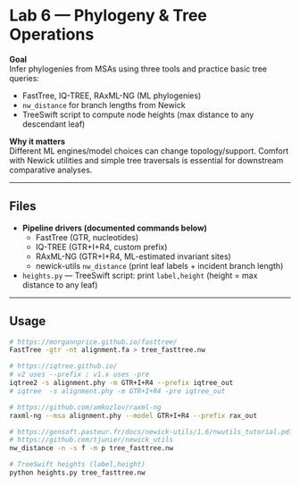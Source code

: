 # Lab 6 — Phylogeny & Tree Operations

**Goal**  
Infer phylogenies from MSAs using three tools and practice basic tree queries:
- FastTree, IQ-TREE, RAxML-NG (ML phylogenies)
- `nw_distance` for branch lengths from Newick
- TreeSwift script to compute node heights (max distance to any descendant leaf)

**Why it matters**  
Different ML engines/model choices can change topology/support. Comfort with Newick utilities and simple tree traversals is essential for downstream comparative analyses.

---

## Files
- **Pipeline drivers (documented commands below)**  
  - FastTree (GTR, nucleotides)  
  - IQ-TREE (GTR+I+R4, custom prefix)  
  - RAxML-NG (GTR+I+R4, ML-estimated invariant sites)  
  - newick-utils `nw_distance` (print leaf labels + incident branch length)
- `heights.py` — TreeSwift script: print `label,height` (height = max distance to any leaf)

---

## Usage

```bash
# https://morgannprice.github.io/fasttree/
FastTree -gtr -nt alignment.fa > tree_fasttree.nw

# https://iqtree.github.io/
# v2 uses --prefix ; v1.x uses -pre
iqtree2 -s alignment.phy -m GTR+I+R4 --prefix iqtree_out
# iqtree  -s alignment.phy -m GTR+I+R4 -pre iqtree_out

# https://github.com/amkozlov/raxml-ng
raxml-ng --msa alignment.phy --model GTR+I+R4 --prefix rax_out

# https://gensoft.pasteur.fr/docs/newick-utils/1.6/nwutils_tutorial.pdf
# https://github.com/tjunier/newick_utils
nw_distance -n -s f -m p tree_fasttree.nw

# TreeSwift heights (label,height)
python heights.py tree_fasttree.nw
